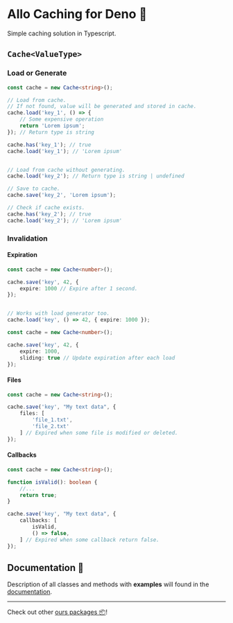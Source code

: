 # **Allo Caching** for Deno 🦕

Simple caching solution in Typescript.


## `Cache<ValueType>`

### Load or Generate

```ts
const cache = new Cache<string>();

// Load from cache.
// If not found, value will be generated and stored in cache.
cache.load('key_1', () => {
    // Some expensive operation
    return 'Lorem ipsum';
}); // Return type is string

cache.has('key_1'); // true
cache.load('key_1'); // 'Lorem ipsum'


// Load from cache without generating.
cache.load('key_2'); // Return type is string | undefined

// Save to cache.
cache.save('key_2', 'Lorem ipsum');

// Check if cache exists.
cache.has('key_2'); // true
cache.load('key_2'); // 'Lorem ipsum'
```


###  Invalidation
#### Expiration
```ts
const cache = new Cache<number>();

cache.save('key', 42, {
    expire: 1000 // Expire after 1 second.
});


// Works with load generator too.
cache.load('key', () => 42, { expire: 1000 });
```

```ts
const cache = new Cache<number>();

cache.save('key', 42, {
    expire: 1000,
    sliding: true // Update expiration after each load
});
```

#### Files
```ts
const cache = new Cache<string>();

cache.save('key', "My text data", {
    files: [
        'file_1.txt',
        'file_2.txt'
    ] // Expired when some file is modified or deleted.
});
```

#### Callbacks
```ts
const cache = new Cache<string>();

function isValid(): boolean {
    //...
    return true;
}

cache.save('key', "My text data", {
    callbacks: [
        isValid,
        () => false,
    ] // Expired when some callback return false.
});
```


## Documentation 📖

Description of all classes and methods with **examples** will found in the [documentation](https://doc.deno.land/https://deno.land/x/allo_caching/mod.ts).

---

Check out other [ours packages 📦](https://deno.land/x?query=allo_)!